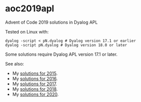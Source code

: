 # aoc2019apl
Advent of Code 2019 solutions in Dyalog APL

Tested on Linux with:
```
dyalog -script < pN.dyalog # Dyalog version 17.1 or earlier
dyalog -script pN.dyalog # Dyalog version 18.0 or later
```

Some solutions require Dyalog APL version 17.1 or later.

See also:
* My [solutions for 2015](https://github.com/jayfoad/aoc2015apl).
* My [solutions for 2016](https://github.com/jayfoad/aoc2016apl).
* My [solutions for 2017](https://github.com/jayfoad/aoc2017apl).
* My [solutions for 2018](https://github.com/jayfoad/aoc2018apl).
* My [solutions for 2020](https://github.com/jayfoad/aoc2020apl).
